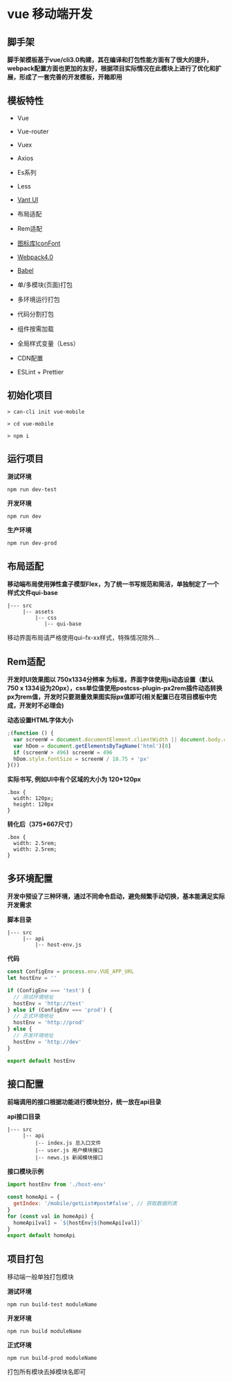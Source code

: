 # vue 移动端开发

## 脚手架

**脚手架模板基于vue/cli3.0构建，其在编译和打包性能方面有了很大的提升，webpack配置方面也更加的友好，根据项目实际情况在此模块上进行了优化和扩展，形成了一套完善的开发模板，开箱即用**

## 模板特性

+ Vue

+ Vue-router

+ Vuex

+ Axios

+ Es系列

+ Less

+ [Vant UI](https://youzan.github.io/vant/#/) <i class="fa fa-link"></i>

+ 布局适配

+ Rem适配

+ [图标库IconFont](https://www.iconfont.cn/) <i class="fa fa-link"></i>

+ [Webpack4.0](https://www.webpackjs.com/) <i class="fa fa-link"></i>

+ [Babel](https://www.babeljs.cn/) <i class="fa fa-link"></i>

+ 单/多模块(页面)打包

+ 多环境运行打包

+ 代码分割打包

+ 组件按需加载

+ 全局样式变量（Less）

+ CDN配置

+ ESLint + Prettier


## 初始化项目

```
> can-cli init vue-mobile

> cd vue-mobile

> npm i
```

## 运行项目

**测试环境**

```
npm run dev-test
```

**开发环境**

```
npm run dev
```

**生产环境**

```
npm run dev-prod
```

## 布局适配

**移动端布局使用弹性盒子模型Flex，为了统一书写规范和简洁，单独制定了一个样式文件qui-base**

```
|--- src
     |-- assets
         |-- css
            |-- qui-base
```

<p class="tip-danger">
  移动界面布局请严格使用qui-fx-xx样式，特殊情况除外...
</p>

## Rem适配

**开发时UI效果图以 750x1334分辨率 为标准，界面字体使用js动态设置（默认750 x 1334设为20px），css单位值使用postcss-plugin-px2rem插件动态转换px为rem值，开发时只要测量效果图实际px值即可(相关配置已在项目模板中完成，开发时不必理会)**

**动态设置HTML字体大小**

```js
;(function () {
  var screenW = document.documentElement.clientWidth || document.body.clientWidth
  var hDom = document.getElementsByTagName('html')[0]
  if (screenW > 496) screenW = 496
  hDom.style.fontSize = screenW / 18.75 + 'px'
}())
```

**实际书写, 例如UI中有个区域的大小为 120*120px**

```
.box {
  width: 120px;
  height: 120px
}
```

**转化后（375*667尺寸）**

```
.box {
  width: 2.5rem;
  width: 2.5rem;
}
```

## 多环境配置

**开发中预设了三种环境，通过不同命令启动，避免频繁手动切换，基本能满足实际开发需求**

**脚本目录**

```
|--- src
     |-- api
         |-- host-env.js
```

**代码**

```js
const ConfigEnv = process.env.VUE_APP_URL
let hostEnv = ''

if (ConfigEnv === 'test') {
  // 测试环境地址
  hostEnv = 'http://test'
} else if (ConfigEnv === 'prod') {
  // 正式环境地址
  hostEnv = 'http://prod'
} else {
  // 开发环境地址
  hostEnv = 'http://dev'
}

export default hostEnv
```

## 接口配置

**前端调用的接口根据功能进行模块划分，统一放在api目录**

**api接口目录**

```
|--- src
     |-- api
         |-- index.js 总入口文件
         |-- user.js 用户模块接口
         |-- news.js 新闻模块接口
```

**接口模块示例**

```js
import hostEnv from './host-env'

const homeApi = {
  getIndex: '/mobile/getList#post#false', // 获取数据列表
}
for (const val in homeApi) {
  homeApi[val] = `${hostEnv}${homeApi[val]}`
}
export default homeApi
```

## 项目打包

<p class="tip-info">
  移动端一般单独打包模块
</p>

**测试环境**

```
npm run build-test moduleName
```

**开发环境**

```
npm run build moduleName
```

**正式环境**

```
npm run build-prod moduleName
```

<p class="tip-warn">
  打包所有模块去掉模块名即可
</p>
